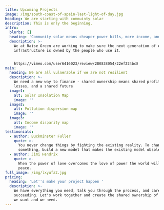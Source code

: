 ```yaml
---
title: Upcoming Projects
image: /img/south-coast-of-spain-last-light-of-day.jpg
heading: We are starting with commuinty solar
description: This is only the beginning.
intro:
  blurbs: []
  heading: 'Community solar means cheaper power bills, more income, and cleaner air'
  description: >-
    We at Raise Green are working to make sure the next generation of energy
    infrastructure is owned by the people who use it.


    https://vimeo.com/user6416023/review/280838054/22ef224bc8
main:
  heading: We are all vulnerable if we are not resilient
  description: >-
    We need a new way to finance - shared ownership means shared profits, shared
    losses, and a shared future
  image1:
    alt: Solar Insolation Map
    image: ''
  image2:
    alt: Pollution dispersion map
    image: ''
  image3:
    alt: Income disparity map
    image: ''
testimonials:
  - author: Buckminster Fuller
    quote: >-
      You never change things by fighting the existing reality. To change
      something, build a new model that makes the existing model obsolete.
  - author: Jimi Hendrix
    quote: >-
      When the power of love overcomes the love of power the world will know
      peace.
full_image: /img/lxyufa2.jpg
pricing:
  heading: 'Let''s make your project happen '
  description: >-
    We have everything you need, talk you through the process, and care about it
    succeeding. Let's work together and create the shared ownership of the world
    we want and we need.
---
```


